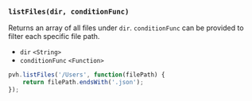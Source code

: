 ### ``listFiles(dir, conditionFunc)``
Returns an array of all files under `dir`. `conditionFunc` can be provided to filter each specific file path.
- `dir` `<String>`
- `conditionFunc` `<Function>`

```js
pvh.listFiles('/Users', function(filePath) {
	return filePath.endsWith('.json');
});
```